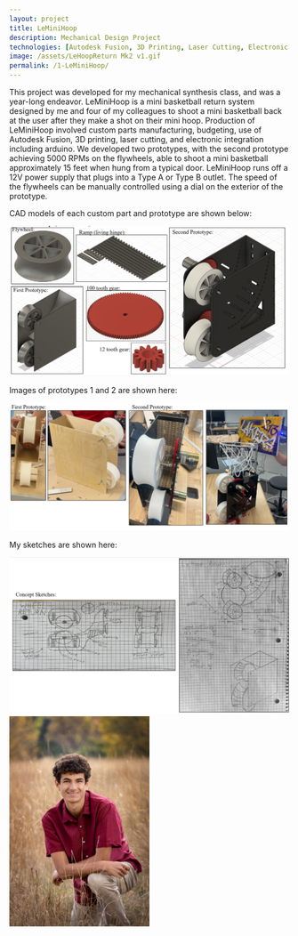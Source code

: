 ```yaml
---
layout: project
title: LeMiniHoop
description: Mechanical Design Project
technologies: [Autodesk Fusion, 3D Printing, Laser Cutting, Electronic Integration]
image: /assets/LeHoopReturn Mk2 v1.gif
permalink: /1-LeMiniHoop/
---
```


This project was developed for my mechanical synthesis class, and was a year-long endeavor. LeMiniHoop is a mini basketball return system designed by me and four of my colleagues to shoot a mini basketball back at the user after they make a shot on their mini hoop. Production of LeMiniHoop involved custom parts manufacturing, budgeting, use of Autodesk Fusion, 3D printing, laser cutting, and electronic integration including arduino. We developed two prototypes, with the second prototype achieving 5000 RPMs on the flywheels, able to shoot a mini basketball approximately 15 feet when hung from a typical door. LeMiniHoop runs off a 12V power supply that plugs into a Type A or Type B outlet.  The speed of the flywheels can be manually controlled using a dial on the exterior of the prototype.

CAD models of each custom part and prototype are shown below:

<img src="/assets/images/LMH-asset-1.png" alt="LMH CAD">
<!-- ![Headshot]({{ "/assets/images/LMH-asset-1.png" | relative_url }}) -->

Images of prototypes 1 and 2 are shown here:

<img src="/assets/images/LMH-asset-2.png" alt="LMH images">

My sketches are shown here:

<img src="/assets/images/LMH-asset-3.png" alt="LMH sketches">

<img src="/assets/images/headshot.jpg" width="50%" height="auto">
